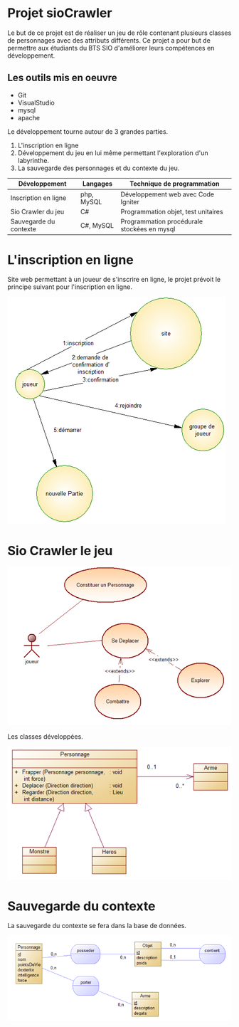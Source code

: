 # Projet sioCrawler #

Le but de ce projet est de réaliser un jeu de rôle contenant plusieurs classes de personnages avec des attributs différents. Ce projet a pour but de permettre aux étudiants du BTS SIO d'améliorer leurs compétences en développement.

## Les outils mis en oeuvre ##

* Git
* VisualStudio
* mysql
* apache

Le développement tourne autour de 3 grandes parties.

1. L'inscription en ligne
2. Développement du jeu en lui même permettant l'exploration d'un labyrinthe.
3. La sauvegarde des personnages et du contexte du jeu.

| Développement | Langages | Technique de programmation |
| ------------- | ---------- | ----------- |
| Inscription en ligne | php, MySQL | Développement web avec Code Igniter |
| Sio Crawler du jeu | C# | Programmation objet, test unitaires |
| Sauvegarde du contexte | C#, MySQL | Programmation procédurale stockées en mysql |

# L'inscription en ligne #

Site web permettant à un joueur de s'inscrire en ligne, le projet prévoit le principe suivant pour l'inscription en ligne.

![acteurFluxInscription.png](./Image/acteurFluxInscription.PNG)

# Sio Crawler le jeu #

![useCasePersonnage.png](./Image/useCasePersonnage.PNG)

Les classes développées.

![diagrammeClassePersonnage.png](./Image/diagrammeClassePersonnage.PNG)

# Sauvegarde du contexte #

La sauvegarde du contexte se fera dans la base de données.

![mcdSauvegarde.png](./Image/mcdSauvegarde.PNG)
